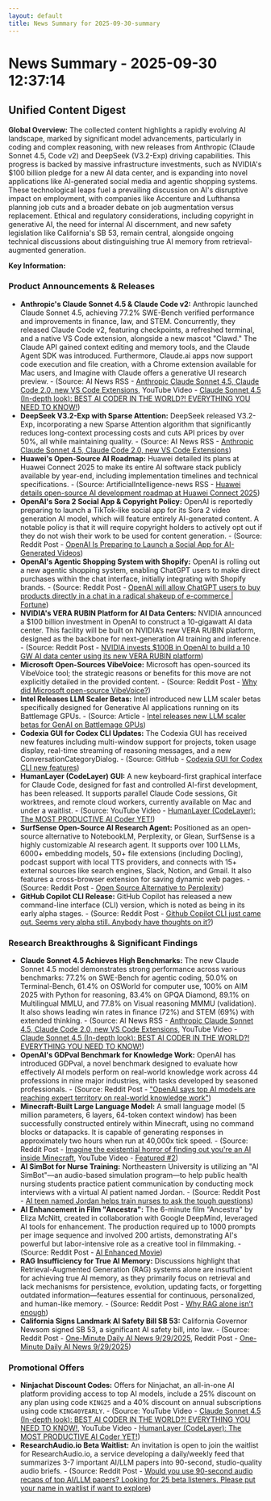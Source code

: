 ```yaml
---
layout: default
title: News Summary for 2025-09-30-summary
---
```

# News Summary - 2025-09-30 12:37:14

## Unified Content Digest

**Global Overview:**
The collected content highlights a rapidly evolving AI landscape, marked by significant model advancements, particularly in coding and complex reasoning, with new releases from Anthropic (Claude Sonnet 4.5, Code v2) and DeepSeek (V3.2-Exp) driving capabilities. This progress is backed by massive infrastructure investments, such as NVIDIA's $100 billion pledge for a new AI data center, and is expanding into novel applications like AI-generated social media and agentic shopping systems. These technological leaps fuel a prevailing discussion on AI's disruptive impact on employment, with companies like Accenture and Lufthansa planning job cuts and a broader debate on job augmentation versus replacement. Ethical and regulatory considerations, including copyright in generative AI, the need for internal AI discernment, and new safety legislation like California's SB 53, remain central, alongside ongoing technical discussions about distinguishing true AI memory from retrieval-augmented generation.

**Key Information:**

### Product Announcements & Releases
*   **Anthropic's Claude Sonnet 4.5 & Claude Code v2:** Anthropic launched Claude Sonnet 4.5, achieving 77.2% SWE-Bench verified performance and improvements in finance, law, and STEM. Concurrently, they released Claude Code v2, featuring checkpoints, a refreshed terminal, and a native VS Code extension, alongside a new mascot "Clawd." The Claude API gained context editing and memory tools, and the Claude Agent SDK was introduced. Furthermore, Claude.ai apps now support code execution and file creation, with a Chrome extension available for Mac users, and Imagine with Claude offers a generative UI research preview. - (Source: AI News RSS - [Anthropic Claude Sonnet 4.5, Claude Code 2.0, new VS Code Extensions](https://news.smol.ai/issues/25-09-29-sonnet-45/), YouTube Video - [Claude Sonnet 4.5 (In-depth look): BEST AI CODER IN THE WORLD?! EVERYTHING YOU NEED TO KNOW!](https://www.youtube.com/watch?v=UxU96kWLyoo))
*   **DeepSeek V3.2-Exp with Sparse Attention:** DeepSeek released V3.2-Exp, incorporating a new Sparse Attention algorithm that significantly reduces long-context processing costs and cuts API prices by over 50%, all while maintaining quality. - (Source: AI News RSS - [Anthropic Claude Sonnet 4.5, Claude Code 2.0, new VS Code Extensions](https://news.smol.ai/issues/25-09-29-sonnet-45/))
*   **Huawei's Open-Source AI Roadmap:** Huawei detailed its plans at Huawei Connect 2025 to make its entire AI software stack publicly available by year-end, including implementation timelines and technical specifications. - (Source: ArtificialIntelligence-news RSS - [Huawei details open-source AI development roadmap at Huawei Connect 2025](https://www.artificialintelligence-news.com/news/huawei-open-source-ai-development-platform-technical-specs/))
*   **OpenAI's Sora 2 Social App & Copyright Policy:** OpenAI is reportedly preparing to launch a TikTok-like social app for its Sora 2 video generation AI model, which will feature entirely AI-generated content. A notable policy is that it will require copyright holders to actively opt out if they do not wish their work to be used for content generation. - (Source: Reddit Post - [OpenAI Is Preparing to Launch a Social App for AI-Generated Videos](https://www.reddit.com/r/ArtificialInteligence/comments/1ntrqz7/openai_is_preparing_to_launch_a_social_app_for/))
*   **OpenAI's Agentic Shopping System with Shopify:** OpenAI is rolling out a new agentic shopping system, enabling ChatGPT users to make direct purchases within the chat interface, initially integrating with Shopify brands. - (Source: Reddit Post - [OpenAI will allow ChatGPT users to buy products directly in a chat in a radical shakeup of e-commerce | Fortune](https://fortune.com/2025/09/29/openai-rolls-out-purchases-direct-from-chatgpt-in-a-radical-shift-to-e-commerce-and-direct-challenge-to-google/))
*   **NVIDIA's VERA RUBIN Platform for AI Data Centers:** NVIDIA announced a $100 billion investment in OpenAI to construct a 10-gigawatt AI data center. This facility will be built on NVIDIA’s new VERA RUBIN platform, designed as the backbone for next-generation AI training and inference. - (Source: Reddit Post - [NVIDIA invests $100B in OpenAI to build a 10 GW AI data center using its new VERA RUBIN platform](https://www.reddit.com/r/ArtificialInteligence/comments/1nu8u3d/nvidia_invests_100b_in_openai_to_build_a_10_gw_ai/))
*   **Microsoft Open-Sources VibeVoice:** Microsoft has open-sourced its VibeVoice tool; the strategic reasons or benefits for this move are not explicitly detailed in the provided content. - (Source: Reddit Post - [Why did Microsoft open-source VibeVoice?](https://www.reddit.com/r/artificial/comments/1nub1zz/why_did_microsoft_opensource_vibevoice/))
*   **Intel Releases LLM Scaler Betas:** Intel introduced new LLM scaler betas specifically designed for Generative AI applications running on its Battlemage GPUs. - (Source: Article - [Intel releases new LLM scaler betas for GenAI on Battlemage GPUs](https://www.phoronix.com/news/LLM-Scaler-Betas-EO-Q3))
*   **Codexia GUI for Codex CLI Updates:** The Codexia GUI has received new features including multi-window support for projects, token usage display, real-time streaming of reasoning messages, and a new ConversationCategoryDialog. - (Source: GitHub - [Codexia GUI for Codex CLI new features](https://github.com/milisp/codexia))
*   **HumanLayer (CodeLayer) GUI:** A new keyboard-first graphical interface for Claude Code, designed for fast and controlled AI-first development, has been released. It supports parallel Claude Code sessions, Git worktrees, and remote cloud workers, currently available on Mac and under a waitlist. - (Source: YouTube Video - [HumanLayer (CodeLayer): The MOST PRODUCTIVE AI Coder YET!](https://www.youtube.com/watch?v=gDxw9mQOJ9o))
*   **SurfSense Open-Source AI Research Agent:** Positioned as an open-source alternative to NotebookLM, Perplexity, or Glean, SurfSense is a highly customizable AI research agent. It supports over 100 LLMs, 6000+ embedding models, 50+ file extensions (including Docling), podcast support with local TTS providers, and connects with 15+ external sources like search engines, Slack, Notion, and Gmail. It also features a cross-browser extension for saving dynamic web pages. - (Source: Reddit Post - [Open Source Alternative to Perplexity](https://www.reddit.com/r/ChatGPTCoding/comments/1nu11zx/open_source_alternative_to_perplexity/))
*   **GitHub Copilot CLI Release:** GitHub Copilot has released a new command-line interface (CLI) version, which is noted as being in its early alpha stages. - (Source: Reddit Post - [Github Copilot CLI just came out. Seems very alpha still. Anybody have thoughts on it?](https://www.reddit.com/r/ChatGPTCoding/comments/1ntwktq/github_copilot_cli_just_came_out_seems_very_alpha/))

### Research Breakthroughs & Significant Findings
*   **Claude Sonnet 4.5 Achieves High Benchmarks:** The new Claude Sonnet 4.5 model demonstrates strong performance across various benchmarks: 77.2% on SWE-Bench for agentic coding, 50.0% on Terminal-Bench, 61.4% on OSWorld for computer use, 100% on AIM 2025 with Python for reasoning, 83.4% on GPQA Diamond, 89.1% on Multilingual MMLU, and 77.8% on Visual reasoning MMMU (validation). It also shows leading win rates in finance (72%) and STEM (69%) with extended thinking. - (Source: AI News RSS - [Anthropic Claude Sonnet 4.5, Claude Code 2.0, new VS Code Extensions](https://news.smol.ai/issues/25-09-29-sonnet-45/), YouTube Video - [Claude Sonnet 4.5 (In-depth look): BEST AI CODER IN THE WORLD?! EVERYTHING YOU NEED TO KNOW!](https://www.youtube.com/watch?v=UxU96kWLyoo))
*   **OpenAI's GDPval Benchmark for Knowledge Work:** OpenAI has introduced GDPval, a novel benchmark designed to evaluate how effectively AI models perform on real-world knowledge work across 44 professions in nine major industries, with tasks developed by seasoned professionals. - (Source: Reddit Post - ["OpenAI says top AI models are reaching expert territory on real-world knowledge work"](https://www.reddit.com/r/ArtificialInteligence/comments/1ntkjaq/openai_says_top_ai_models_are_reaching_expert/))
*   **Minecraft-Built Large Language Model:** A small language model (5 million parameters, 6 layers, 64-token context window) has been successfully constructed entirely within Minecraft, using no command blocks or datapacks. It is capable of generating responses in approximately two hours when run at 40,000x tick speed. - (Source: Reddit Post - [Imagine the existential horror of finding out you're an AI inside Minecraft](https://i.redd.it/pft6mc1qfasf1.png), YouTube Video - [Featured #2](https://youtu.be/VaeI9YgE1o8?si=dryt0_PwEYehZ_8w))
*   **AI SimBot for Nurse Training:** Northeastern University is utilizing an "AI SimBot"—an audio-based simulation program—to help public health nursing students practice patient communication by conducting mock interviews with a virtual AI patient named Jordan. - (Source: Reddit Post - [AI teen named Jordan helps train nurses to ask the tough questions](https://www.reddit.com/r/ArtificialInteligence/comments/1ntmoif/ai_teen_named_jordan_helps_train_nurses_to_ask/))
*   **AI Enhancement in Film "Ancestra":** The 6-minute film "Ancestra" by Eliza McNitt, created in collaboration with Google DeepMind, leveraged AI tools for enhancement. The production required up to 1000 prompts per image sequence and involved 200 artists, demonstrating AI's powerful but labor-intensive role as a creative tool in filmmaking. - (Source: Reddit Post - [AI Enhanced Movie](https://www.reddit.com/r/ArtificialInteligence/comments/1ntmqjy/ai_enhanced_movie/))
*   **RAG Insufficiency for True AI Memory:** Discussions highlight that Retrieval-Augmented Generation (RAG) systems alone are insufficient for achieving true AI memory, as they primarily focus on retrieval and lack mechanisms for persistence, evolution, updating facts, or forgetting outdated information—features essential for continuous, personalized, and human-like memory. - (Source: Reddit Post - [Why RAG alone isn’t enough](https://www.reddit.com/r/artificial/comments/1ntl24h/why_rag_alone_isnt_enough/))
*   **California Signs Landmark AI Safety Bill SB 53:** California Governor Newsom signed SB 53, a significant AI safety bill, into law. - (Source: Reddit Post - [One-Minute Daily AI News 9/29/2025](https://www.reddit.com/r/ArtificialInteligence/comments/1nu30kt/oneminute_daily_ai_news_9292025/), Reddit Post - [One-Minute Daily AI News 9/29/2025](https://www.reddit.com/r/artificial/comments/1nu303h/oneminute_daily_ai_news_9292025/))

### Promotional Offers
*   **Ninjachat Discount Codes:** Offers for Ninjachat, an all-in-one AI platform providing access to top AI models, include a 25% discount on any plan using code `KING25` and a 40% discount on annual subscriptions using code `KING40YEARLY`. - (Source: YouTube Video - [Claude Sonnet 4.5 (In-depth look): BEST AI CODER IN THE WORLD?! EVERYTHING YOU NEED TO KNOW!](https://www.youtube.com/watch?v=UxU96kWLyoo), YouTube Video - [HumanLayer (CodeLayer): The MOST PRODUCTIVE AI Coder YET!](https://www.youtube.com/watch?v=gDxw9mQOJ9o))
*   **ResearchAudio.io Beta Waitlist:** An invitation is open to join the waitlist for ResearchAudio.io, a service developing a daily/weekly feed that summarizes 3-7 important AI/LLM papers into 90-second, studio-quality audio briefs. - (Source: Reddit Post - [Would you use 90-second audio recaps of top AI/LLM papers? Looking for 25 beta listeners. Please put your name in waitlist if want to explore](https://www.reddit.com/r/artificial/comments/1ntoegx/would_you_use_90second_audio_recaps_of_top_aillm/))